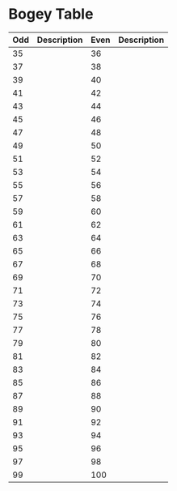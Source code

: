 # Bogey Table

Odd|Description|Even|Description
-|-|-|-
35| |36| 
37| |38|
39| |40|
41| |42|
43| |44|
45| |46|
47| |48|
49| |50|
51| |52|
53| |54|
55| |56|
57| |58|
59| |60|
61| |62|
63| |64|
65| |66|
67| |68|
69| |70|
71| |72|
73| |74|
75| |76|
77| |78|
79| |80|
81| |82|
83| |84|
85| |86|
87| |88|
89| |90|
91| |92|
93| |94|
95| |96|
97| |98|
99| |100|
